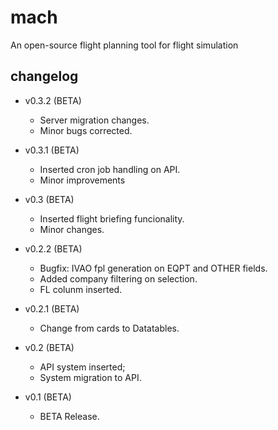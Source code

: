 # mach
An open-source flight planning tool for flight simulation

## changelog
- v0.3.2 (BETA)
  - Server migration changes.
  - Minor bugs corrected.

- v0.3.1 (BETA)
  - Inserted cron job handling on API.
  - Minor improvements

- v0.3 (BETA)
  - Inserted flight briefing funcionality.
  - Minor changes.
 
- v0.2.2 (BETA)
  - Bugfix: IVAO fpl generation on EQPT and OTHER fields.
  - Added company filtering on selection.
  - FL colunm inserted.
  
- v0.2.1 (BETA)
  - Change from cards to Datatables.
  
- v0.2 (BETA)
  - API system inserted;
  - System migration to API.
  
- v0.1 (BETA)
  - BETA Release.
